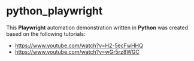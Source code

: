 # python_playwright

This **Playwright** automation demonstration written in **Python** was created based on the following tutorials:
- <https://www.youtube.com/watch?v=H2-5ecFwHHQ>
- <https://www.youtube.com/watch?v=wGr5rz8WGC>
